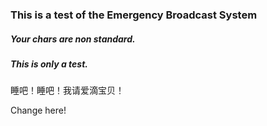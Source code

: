 ### This is a test of the Emergency Broadcast System

##### Your chars are non standard.

##### This is only a test.

睡吧！睡吧！我请爱滴宝贝！

Change here!
